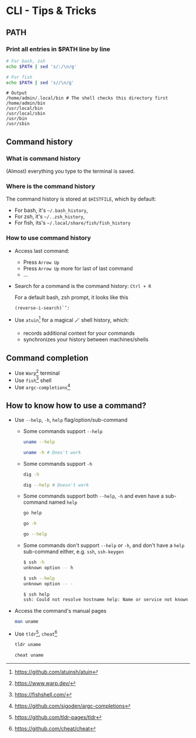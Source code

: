 # CLI - Tips & Tricks

## PATH

### Print all entries in $PATH line by line

```bash
# For bash, zsh
echo $PATH | sed 's/:/\n/g'
```

```bash
# For fish
echo $PATH | sed 's//\n/g'
```

```
# Output
/home/admin/.local/bin # The shell checks this directory first
/home/admin/bin
/usr/local/bin
/usr/local/sbin
/usr/bin
/usr/sbin
```

## Command history

### What is command history

(Almost) everything you type to the terminal is saved.

### Where is the command history

The command history is stored at `$HISTFILE`, which by default:

- For bash, it's `~/.bash_history`,
- For zsh, it's `~/..zsh_history`,
- For fish, its's `~/.local/share/fish/fish_history`

### How to use command history

- Access last command:

  - Press `Arrow Up`
  - Press `Arrow Up` more for last of last command
  - ...

- Search for a command is the command history: `Ctrl + R`

  For a default bash, zsh prompt, it looks like this

  ```
  (reverse-i-search)`’:
  ```

- Use `atuin`[^atuin] for a magical 🪄 shell history, which:
  - records additional context for your commands
  - synchronizes your history between machines/shells

## Command completion

- Use `Warp`[^Warp] terminal
- Use `fish`[^fish] shell
- Use `argc-completions`[^argc-completions]

## How to know how to use a command?

- Use `--help`, `-h`, `help` flag/option/sub-command

  - Some commands support `--help`

    ```bash
    uname --help
    ```

    ```bash
    uname -h # Does't work
    ```

  - Some commands support `-h`

    ```bash
    dig -h
    ```

    ```bash
    dig --help # Doesn't work
    ```

  - Some commands support both `--help`, `-h` and even have a sub-command named `help`

    ```bash
    go help
    ```

    ```bash
    go -h
    ```

    ```bash
    go --help
    ```

  - Some commands don't support `--help` or `-h`, and don't have a `help` sub-command either, e.g. `ssh`, `ssh-keygen`

    ```bash
    $ ssh -h
    unknown option -- h
    ```

    ```bash
    $ ssh --help
    unknown option -- -
    ```

    ```bash
    $ ssh help
    ssh: Could not resolve hostname help: Name or service not known
    ```

- Access the command's manual pages

  ```bash
  man uname
  ```

- Use `tldr`[^tldr], `cheat`[^cheat]

  ```bash
  tldr uname
  ```

  ```bash
  cheat uname
  ```

[^atuin]: https://github.com/atuinsh/atuin
[^argc-completions]: https://github.com/sigoden/argc-completions
[^Warp]: https://www.warp.dev/
[^fish]: https://fishshell.com/
[^tldr]: https://github.com/tldr-pages/tldr
[^cheat]: https://github.com/cheat/cheat
